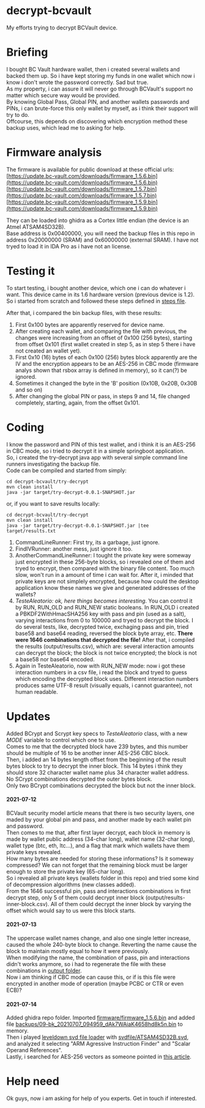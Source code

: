 # decrypt-bcvault
My efforts trying to decrypt BCVault device.

# Briefing
I bought BC Vault hardware wallet, then i created several wallets and backed them up. So i have kept storing my funds in one wallet which now i know i don't wrote the password correctly. Sad but true.  
As my property, i can assure it will never go through BCVault's support no matter which secure way would be provided.  
By knowing Global Pass, Global PIN, and another wallets passwords and PINs, i can brute-force this only wallet by myself, as i think their support will try to do.  
Offcourse, this depends on discovering which encryption method these backup uses, which lead me to asking for help.  

# Firmware analysis
The firmware is available for public download at these official urls:  
[https://update.bc-vault.com/downloads/firmware_1.5.6.bin](https://update.bc-vault.com/downloads/firmware_1.5.6.bin)  
[https://update.bc-vault.com/downloads/firmware_1.5.7.bin](https://update.bc-vault.com/downloads/firmware_1.5.7.bin)  
[https://update.bc-vault.com/downloads/firmware_1.5.9.bin](https://update.bc-vault.com/downloads/firmware_1.5.9.bin)  

They can be loaded into ghidra as a Cortex little endian (the device is an Atmel ATSAM4SD32B).  
Base address is 0x00400000, you will need the backup files in this repo in address 0x20000000 (SRAM) and 0x60000000 (external SRAM). I have not tryed to load it in IDA Pro as i have not an license.  

# Testing it
To start testing, i bought another device, which one i can do whatever i want. This device came in its 1.6 hardware version (previous device is 1.2). So i started from scratch and followed these steps defined in [steps file](test-steps.md).  

After that, i compared the bin backup files, with these results:  
1. First 0x100 bytes are apparently reserved for device name.  
2. After creating each wallet, and comparing the file with previous, the changes were increasing from an offset of 0x100 (256 bytes), starting from offset 0x101 (first wallet created in step 5, as in step 5 there i have not created an wallet yet).  
2. First 0x10 (16) bytes of each 0x100 (256) bytes block apparently are the IV and the encryption appears to be an AES-256 in CBC mode (firmware analys shown that rsbox array is defined in memory), so it can(?) be ignored.  
3. Sometimes it changed the byte in the 'B' position (0x10B, 0x20B, 0x30B and so on)  
4. After changing the global PIN or pass, in steps 9 and 14, file changed completely, starting, again, from the offset 0x101.  

# Coding
I know the password and PIN of this test wallet, and i think it is an AES-256 in CBC mode, so i tried to decrypt it in a simple springboot application.  
So, i created the try-decrypt java app with several simple command line runners investigating the backup file.  
Code can be compiled and started from simply:  
```console
cd decrypt-bcvault/try-decrypt
mvn clean install
java -jar target/try-decrypt-0.0.1-SNAPSHOT.jar
```

or, if you want to save results locally:  
```console
cd decrypt-bcvault/try-decrypt
mvn clean install
java -jar target/try-decrypt-0.0.1-SNAPSHOT.jar |tee target/results.txt
```

1. CommandLineRunner: First try, its a garbage, just ignore.  
2. FindIVRunner: another mess, just ignore it too.  
3. AnotherCommandLineRunner: I tought the private key were someway just encrypted in these 256-byte blocks, so i revealed one of them and tryed to encrypt, then compared with the binary file content. Too much slow, won't run in a amount of time i can wait for. After it, i minded that private keys are not simplely encrypted, because how could the desktop application know these names we give and generated addresses of the wallets?  
4. *TesteAleatorio: ok, here things becomes interesting*. You can control it by RUN, RUN_OLD and RUN_NEW static booleans. In RUN_OLD i created a PBKDF2WithHmacSHA256 key with pass and pin (used as a salt), varying interactions from 0 to 100000 and tryed to decrypt the block. I do several tests, like, decrypted twice, exchaging pass and pin, tried base58 and base64 reading, reversed the block byte array, etc. **There were 1646 combinations that decrypted the file!** After that, i compiled the results (output/results.csv), which are: several interaction amounts can decrypt the block; the block is not twice encrypted; the block is not a base58 nor base64 encoded.  
5. Again in TesteAleatorio, now with RUN_NEW mode: now i got these interaction numbers in a csv file, i read the block and tryed to guess which encoding the decrypted block uses. Different interaction numbers produces same UTF-8 result (visually equals, i cannot guarantee), not human readable.  

# Updates
Added BCrypt and Scrypt key specs to *TesteAleatorio* class, with a new *MODE* variable to control which one to use.  
Comes to me that the decrypted block have 239 bytes, and this number should be multiple of 16 to be another inner AES-256 CBC block.  
Then, i added an 14 bytes length offset from the beginning of the result bytes block to try to decrypt the inner block. This 14 bytes i think they should store 32 character wallet name plus 34 character wallet address.  
No SCrypt combinations decrypted the outer bytes block.  
Only two BCrypt combinations decrypted the block but not the inner block.  

#### 2021-07-12
BCVault security model article means that there is two security layers, one maded by your global pin and pass, and another made by each wallet pin and password.  
Then comes to me that, after first layer decrypt, each block in memory is made by wallet public address (34-char long), wallet name (32-char long), wallet type (btc, eth, ltc...), and a flag that mark which wallets have them private keys revealed.  
How many bytes are needed for storing these informations? Is it someway compressed? We can not forget that the remaining block must be larger enough to store the private key (65-char long).  
So i revealed all private keys (wallets folder in this repo) and tried some kind of decompression algorithms (new classes added).  
From the 1646 successful pin, pass and interactions combinations in first decrypt step, only 5 of them could decrypt inner block (output/results-inner-block.csv). All of them could decrypt the inner block by varying the offset which would say to us were this block starts.

#### 2021-07-13
The uppercase wallet names change, and also one single letter increase, caused the whole 240-byte block to change. Reverting the name cause the block to maintain mostly equal to how it were previously.  
When modifying the name, the combination of pass, pin and interactions didn't works anymore, so i had to regenerate the file with these combinations in [output folder](output).  
Now i am thinking if CBC mode can cause this, or if is this file were encrypted in another mode of operation (maybe PCBC or CTR or even ECB)?  

#### 2021-07-14
Added ghidra repo folder. Imported [firmware/firmware_1.5.6.bin](firmware/firmware_1.5.6.bin) and added file [backups/09-bk_20210707_094959_dAk7WAiaK4658hd8k5n.bin](backups/09-bk_20210707_094959_dAk7WAiaK4658hd8k5n.bin) to memory.  
Then i played [leveldown svd file loader](https://github.com/leveldown-security/SVD-Loader-Ghidra) with [svdfile/ATSAM4SD32B.svd](svdfile/ATSAM4SD32B.svd), and analyzed it selecting "ARM Agressive Instruction Finder" and "Scalar Operand References".  
Lastly, i searched for AES-256 vectors as someone pointed in [this article](https://www.pentestpartners.com/security-blog/reverse-engineering-keys-from-firmware-a-how-to/).  

# Help need
Ok guys, now i am asking for help of you experts. Get in touch if interested.  

